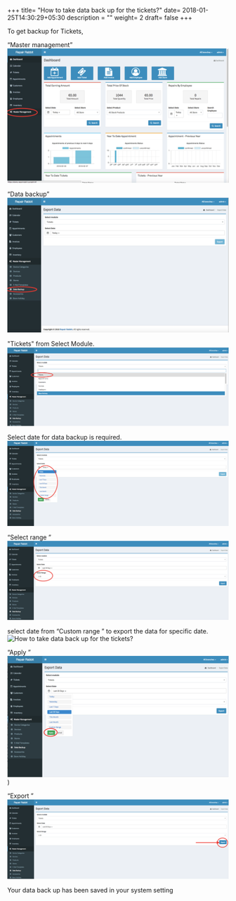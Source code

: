 +++
title= "How to take data back up for the tickets?"
date= 2018-01-25T14:30:29+05:30
description = ""
weight= 2
draft= false
+++



To get backup for Tickets, 

“Master management”
![How to take data back up for the tickets?](/images/data_backup_tickets/go_to_master_management.png)

“Data backup”
![How to take data back up for the tickets?](/images/data_backup_tickets/select_data_backup.png)

"Tickets" from Select Module. 
![How to take data back up for the tickets?](/images/data_backup_tickets/select_tickets.png)

Select date for data backup  is required. 
![How to take data back up for the tickets?](/images/data_backup_tickets/select_date.png)

“Select range ”
![How to take data back up for the tickets?](/images/data_backup_tickets/select_range.png)

select date from “Custom range ” to export the data for specific date.
![How to take data back up for the tickets?](/images/data_backup_tickets/)


“Apply ”
![How to take data back up for the tickets?](/images/data_backup_tickets/click_apply.png)
)

“Export ” 
![How to take data back up for the tickets?](/images/data_backup_tickets/click_export.png)


Your data back up has been saved in your system setting


